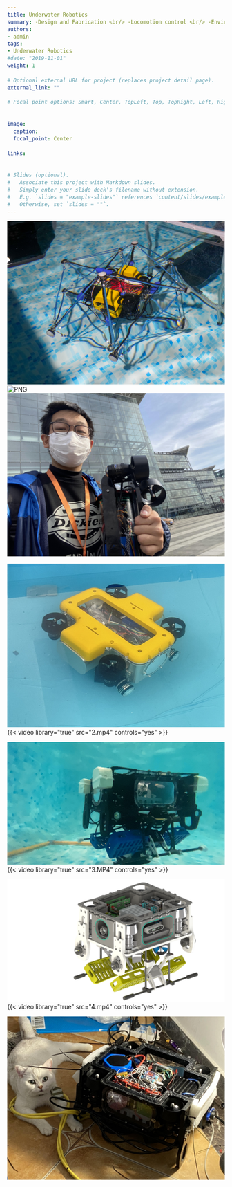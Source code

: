 ```yaml
---
title: Underwater Robotics
summary: -Design and Fabrication <br/> -Locomotion control <br/> -Environmental perception 
authors:
- admin
tags:
- Underwater Robotics
#date: "2019-11-01"
weight: 1

# Optional external URL for project (replaces project detail page).
external_link: ""

# Focal point options: Smart, Center, TopLeft, Top, TopRight, Left, Right, BottomLeft, Bottom, BottomRight


image:
  caption: 
  focal_point: Center

links:


# Slides (optional).
#   Associate this project with Markdown slides.
#   Simply enter your slide deck's filename without extension.
#   E.g. `slides = "example-slides"` references `content/slides/example-slides.md`.
#   Otherwise, set `slides = ""`.
---
```

![PNG](./1.png)
![PNG](./8.png)
![JPG](./9.jpg)

![PNG](./2.jpg)
{{< video library="true" src="2.mp4" controls="yes" >}}

![JPG](./3.JPG)
{{< video library="true" src="3.MP4" controls="yes" >}}


![JPG](./4.PNG)
{{< video library="true" src="4.mp4" controls="yes" >}}

![JPG](./6.JPG)

